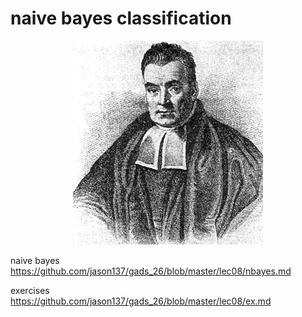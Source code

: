 # naive bayes classification

<p align="center">
<img src="../images/tbayes.gif">

naive bayes  
https://github.com/jason137/gads_26/blob/master/lec08/nbayes.md  

exercises  
https://github.com/jason137/gads_26/blob/master/lec08/ex.md
